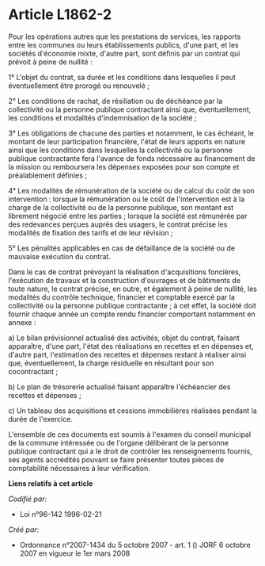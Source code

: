 # Article L1862-2

Pour les opérations autres que les prestations de services, les rapports entre les communes ou leurs établissements publics,
d'une part, et les sociétés d'économie mixte, d'autre part, sont définis par un contrat qui prévoit à peine de nullité :

1° L'objet du contrat, sa durée et les conditions dans lesquelles il peut éventuellement être prorogé ou renouvelé ;

2° Les conditions de rachat, de résiliation ou de déchéance par la collectivité ou la personne publique contractant ainsi
que, éventuellement, les conditions et modalités d'indemnisation de la société ;

3° Les obligations de chacune des parties et notamment, le cas échéant, le montant de leur participation financière, l'état
de leurs apports en nature ainsi que les conditions dans lesquelles la collectivité ou la personne publique contractante fera
l'avance de fonds nécessaire au financement de la mission ou remboursera les dépenses exposées pour son compte et
préalablement définies ;

4° Les modalités de rémunération de la société ou de calcul du coût de son intervention : lorsque la rémunération ou le coût
de l'intervention est à la charge de la collectivité ou de la personne publique, son montant est librement négocié entre les
parties ; lorsque la société est rémunérée par des redevances perçues auprès des usagers, le contrat précise les modalités de
fixation des tarifs et de leur révision ;

5° Les pénalités applicables en cas de défaillance de la société ou de mauvaise exécution du contrat.

Dans le cas de contrat prévoyant la réalisation d'acquisitions foncières, l'exécution de travaux et la construction
d'ouvrages et de bâtiments de toute nature, le contrat précise, en outre, et également à peine de nullité, les modalités du
contrôle technique, financier et comptable exercé par la collectivité ou la personne publique contractante ; à cet effet, la
société doit fournir chaque année un compte rendu financier comportant notamment en annexe :

a) Le bilan prévisionnel actualisé des activités, objet du contrat, faisant apparaître, d'une part, l'état des réalisations
en recettes et en dépenses et, d'autre part, l'estimation des recettes et dépenses restant à réaliser ainsi que,
éventuellement, la charge résiduelle en résultant pour son cocontractant ;

b) Le plan de trésorerie actualisé faisant apparaître l'échéancier des recettes et dépenses ;

c) Un tableau des acquisitions et cessions immobilières réalisées pendant la durée de l'exercice.

L'ensemble de ces documents est soumis à l'examen du conseil municipal de la commune intéressée ou de l'organe délibérant de
la personne publique contractant qui a le droit de contrôler les renseignements fournis, ses agents accrédités pouvant se
faire présenter toutes pièces de comptabilité nécessaires à leur vérification.

**Liens relatifs à cet article**

_Codifié par_:

  - Loi n°96-142 1996-02-21

_Créé par_:

  - Ordonnance n°2007-1434 du 5 octobre 2007 - art. 1 () JORF 6 octobre 2007 en vigueur le 1er mars 2008
